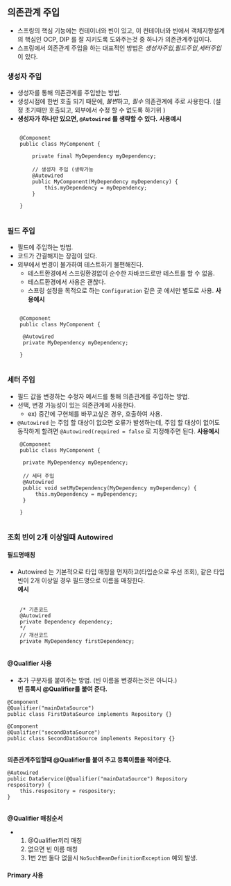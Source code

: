 ## 의존관계 주입
- 스프링의 핵심 기능에는 컨테이너와 빈이 있고, 이 컨테이너와 빈에서 객체지향설계의 핵심인 OCP, DIP 를 잘 지키도록 도와주는것 중 하나가 의존관계주입이다.
- 스프링에서 의존관계 주입을 하는 대표적인 방법은 *생성자주입*,*필드주입*,*세터주입* 이 있다.

### 생성자 주입
- 생성자를 통해 의존관계를 주입받는 방법.
- 생성시점에 한번 호출 되기 때문에, *불변*하고, *필수* 의존관계에 주로 사용한다. (설정 초기때만 호출되고, 외부에서 수정 할 수 없도록 하기위 )
- **생성자가 하나만 있으면, `@Autowired` 를 생략할 수 있다.**
**사용예시**

```

    @Component
    public class MyComponent {
    
        private final MyDependency myDependency;
    
        // 생성자 주입 (생략가능
        @Autowired
        public MyComponent(MyDependency myDependency) {
            this.myDependency = myDependency;
        }
    
    }
  

```
### 필드 주입
- 필드에 주입하는 방법.
- 코드가 간결해지는 장점이 있다.
- 외부에서 변경이 불가하여 테스트하기 불편해진다.
  - 테스트환경에서 스프링환경없이 순수한 자바코드로만 테스트를 할 수 없음. 
  - 테스트환경에서 사용은 괜찮다.
  - 스프링 설정을 목적으로 하는 `Configuration` 같은 곳 에서만 별도로 사용.
**사용예시**

```

    @Component
    public class MyComponent {
     
     @Autowired
     private MyDependency myDependency;
    
    }
  

```
### 세터 주입
- 필드 값을 변경하는 수정자 메서드를 통해 의존관계를 주입하는 방법.
- 선택, 변경 가능성이 있는 의존관계에 사용한다.
  - ex) 중간에 구현체를 바꾸고싶은 경우, 호출하여 사용.
- `@Autowired` 는 주입 할 대상이 없으면 오류가 발생하는데, 주입 할 대상이 없어도 동작하게 할려면 `@Autowired(required = false` 로 지정해주면 된다.
**사용예시**


```
    @Component
    public class MyComponent {
    
     private MyDependency myDependency;
    
     // 세터 주입
     @Autowired
     public void setMyDependency(MyDependency myDependency) {
         this.myDependency = myDependency;
     }
    
    }
  

```
### 조회 빈이 2개 이상일때 Autowired
#### 필드명매칭
- Autowired 는 기본적으로 타입 매칭을 먼저하고(타입순으로 우선 조회), 같은 타입빈이 2개 이상일 경우 필드명으로 이름을 매칭한다.
<br>**예시**

```
  
    /* 기존코드
    @Autowired
    private Dependency dependency;
    */
    // 개선코드
    private MyDependency firstDependency;
    
```
#### @Qualifier 사용
- 추가 구분자를 붙여주는 방법. (빈 이름을 변경하는것은 아니다.)
<br>**빈 등록시 @Qualifier를 붙여 준다.**
```
@Component
@Qualifier("mainDataSource")
public class FirstDataSource implements Repository {}
```

```
@Component
@Qualifier("secondDataSource")
public class SecondDataSource implements Repository {}
```
<br>**의존관계주입할때 @Qualifier를 붙여 주고 등록이름을 적어준다.**
```
@Autowired
public DataService(@Qualifier("mainDataSource") Repository respository) {
    this.respository = respository;
}
```
<br>**@Qualifier 매칭순서**
- 1. @Qualifier끼리 매칭
  2. 없으면 빈 이름 매칭
  3. 1번 2번 둘다 없을시 `NoSuchBeanDefinitionException` 예외 발생.

#### Primary 사용
